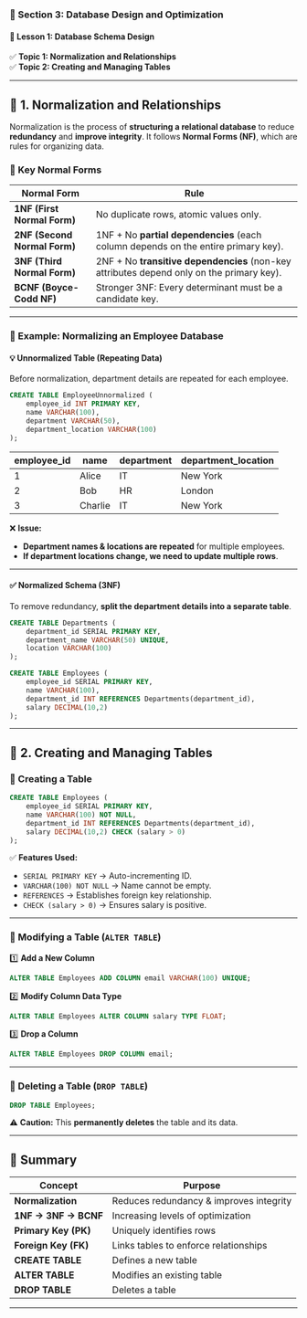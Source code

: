 ### **📌 Section 3: Database Design and Optimization**  
#### **🔹 Lesson 1: Database Schema Design**  
✅ **Topic 1: Normalization and Relationships**  
✅ **Topic 2: Creating and Managing Tables**  

---

## **🔹 1. Normalization and Relationships**  
Normalization is the process of **structuring a relational database** to reduce **redundancy** and **improve integrity**. It follows **Normal Forms (NF)**, which are rules for organizing data.

### **📍 Key Normal Forms**  
| **Normal Form** | **Rule** |
|---------------|------------------------------|
| **1NF (First Normal Form)** | No duplicate rows, atomic values only. |
| **2NF (Second Normal Form)** | 1NF + No **partial dependencies** (each column depends on the entire primary key). |
| **3NF (Third Normal Form)** | 2NF + No **transitive dependencies** (non-key attributes depend only on the primary key). |
| **BCNF (Boyce-Codd NF)** | Stronger 3NF: Every determinant must be a candidate key. |

---
### **📌 Example: Normalizing an Employee Database**  

#### **💡 Unnormalized Table (Repeating Data)**  
Before normalization, department details are repeated for each employee.

```sql
CREATE TABLE EmployeeUnnormalized (
    employee_id INT PRIMARY KEY,
    name VARCHAR(100),
    department VARCHAR(50),
    department_location VARCHAR(100)
);
```

| **employee_id** | **name**  | **department** | **department_location** |
|---------------|-----------|---------------|---------------------|
| 1            | Alice     | IT            | New York           |
| 2            | Bob       | HR            | London             |
| 3            | Charlie   | IT            | New York           |

❌ **Issue:**  
- **Department names & locations are repeated** for multiple employees.  
- **If department locations change, we need to update multiple rows**.  

---

#### ✅ **Normalized Schema (3NF)**
To remove redundancy, **split the department details into a separate table**.

```sql
CREATE TABLE Departments (
    department_id SERIAL PRIMARY KEY,
    department_name VARCHAR(50) UNIQUE,
    location VARCHAR(100)
);

CREATE TABLE Employees (
    employee_id SERIAL PRIMARY KEY,
    name VARCHAR(100),
    department_id INT REFERENCES Departments(department_id),
    salary DECIMAL(10,2)
);
```

---

## **🔹 2. Creating and Managing Tables**
### **📍 Creating a Table**
```sql
CREATE TABLE Employees (
    employee_id SERIAL PRIMARY KEY,
    name VARCHAR(100) NOT NULL,
    department_id INT REFERENCES Departments(department_id),
    salary DECIMAL(10,2) CHECK (salary > 0)
);
```
✅ **Features Used:**  
- `SERIAL PRIMARY KEY` → Auto-incrementing ID.  
- `VARCHAR(100) NOT NULL` → Name cannot be empty.  
- `REFERENCES` → Establishes foreign key relationship.  
- `CHECK (salary > 0)` → Ensures salary is positive.

---

### **📍 Modifying a Table (`ALTER TABLE`)**
1️⃣ **Add a New Column**  
```sql
ALTER TABLE Employees ADD COLUMN email VARCHAR(100) UNIQUE;
```
2️⃣ **Modify Column Data Type**  
```sql
ALTER TABLE Employees ALTER COLUMN salary TYPE FLOAT;
```
3️⃣ **Drop a Column**  
```sql
ALTER TABLE Employees DROP COLUMN email;
```

---

### **📍 Deleting a Table (`DROP TABLE`)**
```sql
DROP TABLE Employees;
```
⚠ **Caution:** This **permanently deletes** the table and its data.

---

## **🔹 Summary**
| Concept | Purpose |
|---------|---------|
| **Normalization** | Reduces redundancy & improves integrity |
| **1NF → 3NF → BCNF** | Increasing levels of optimization |
| **Primary Key (PK)** | Uniquely identifies rows |
| **Foreign Key (FK)** | Links tables to enforce relationships |
| **CREATE TABLE** | Defines a new table |
| **ALTER TABLE** | Modifies an existing table |
| **DROP TABLE** | Deletes a table |

---
